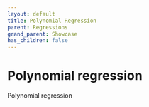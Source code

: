 ```yaml
---
layout: default
title: Polynomial Regression
parent: Regressions
grand_parent: Showcase
has_children: false
---
```


# Polynomial regression

Polynomial regression

<div data-ref="documentation/polynomialRegression"></div>
<script src="/dataspot/samples/polynomialRegression.js"></script>
